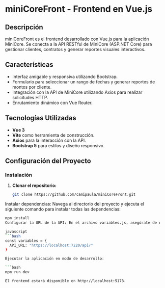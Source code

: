 # miniCoreFront - Frontend en Vue.js

## Descripción
miniCoreFront es el frontend desarrollado con Vue.js para la aplicación MiniCore. Se conecta a la API RESTful de MiniCore (ASP.NET Core) para gestionar clientes, contratos y generar reportes visuales interactivos.

## Características
- Interfaz amigable y responsiva utilizando Bootstrap.
- Formulario para seleccionar un rango de fechas y generar reportes de montos por cliente.
- Integración con la API de MiniCore utilizando Axios para realizar solicitudes HTTP.
- Enrutamiento dinámico con Vue Router.

## Tecnologías Utilizadas
- **Vue 3**
- **Vite** como herramienta de construcción.
- **Axios** para la interacción con la API.
- **Bootstrap 5** para estilos y diseño responsivo.

## Configuración del Proyecto

### Instalación

1. **Clonar el repositorio:**
   ```bash
   git clone https://github.com/camipaula/miniCoreFront.git
Instalar dependencias: Navega al directorio del proyecto y ejecuta el siguiente comando para instalar todas las dependencias:


```bash
npm install
Configurar la URL de la API: En el archivo variables.js, asegúrate de que la URL de la API apunte correctamente al backend:

javascript
```bash
const variables = {
  API_URL: "https://localhost:7220/api/"
}

Ejecutar la aplicación en modo de desarrollo:

```bash
npm run dev

El frontend estará disponible en http://localhost:5173.

